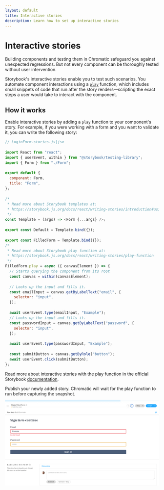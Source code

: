 ```yaml
---
layout: default
title: Interactive stories
description: Learn how to set up interactive stories
---
```


# Interactive stories

Building components and testing them in Chromatic safeguard you against unexpected regressions. But not every component can be thoroughly tested without user intervention.

Storybook's interactive stories enable you to test such scenarios. You automate component interactions using a [`play`](https://storybook.js.org/docs/react/writing-stories/play-function) function, which includes small snippets of code that run after the story renders—scripting the exact steps a user would take to interact with the component.

## How it works

Enable interactive stories by adding a `play` function to your component's story. For example, if you were working with a form and you want to validate it, you can write the following story:

```js
// LoginForm.stories.js|jsx

import React from "react";
import { userEvent, within } from "@storybook/testing-library";
import { Form } from "./Form";

export default {
  component: Form,
  title: "Form",
};

/*
 * Read more about Storybook templates at:
 * https://storybook.js.org/docs/react/writing-stories/introduction#using-args
 */
const Template = (args) => <Form {...args} />;

export const Default = Template.bind({});

export const FilledForm = Template.bind({});
/*
 * Read more about Storybook play function at:
 * https://storybook.js.org/docs/react/writing-stories/play-function
 */
FilledForm.play = async ({ canvasElement }) => {
  // Starts querying the component from its root
  const canvas = within(canvasElement);

  // Looks up the input and fills it.
  const emailInput = canvas.getByLabelText("email", {
    selector: "input",
  });

  await userEvent.type(emailInput, "Example");
  // Looks up the input and fills it.
  const passwordInput = canvas.getByLabelText("password", {
    selector: "input",
  });

  await userEvent.type(passwordInput, "Example");

  const submitButton = canvas.getByRole("button");
  await userEvent.click(submitButton);
};
```

<div class="aside">
Read more about interactive stories with the play function in the official Storybook <a href="https://storybook.js.org/docs/react/writing-stories/play-function">documentation</a>. 
</div>

Publish your newly added story. Chromatic will wait for the play function to run before capturing the snapshot.

![Interactive story snapshot](img/interactive-story-chromatic-snapshot.png)
